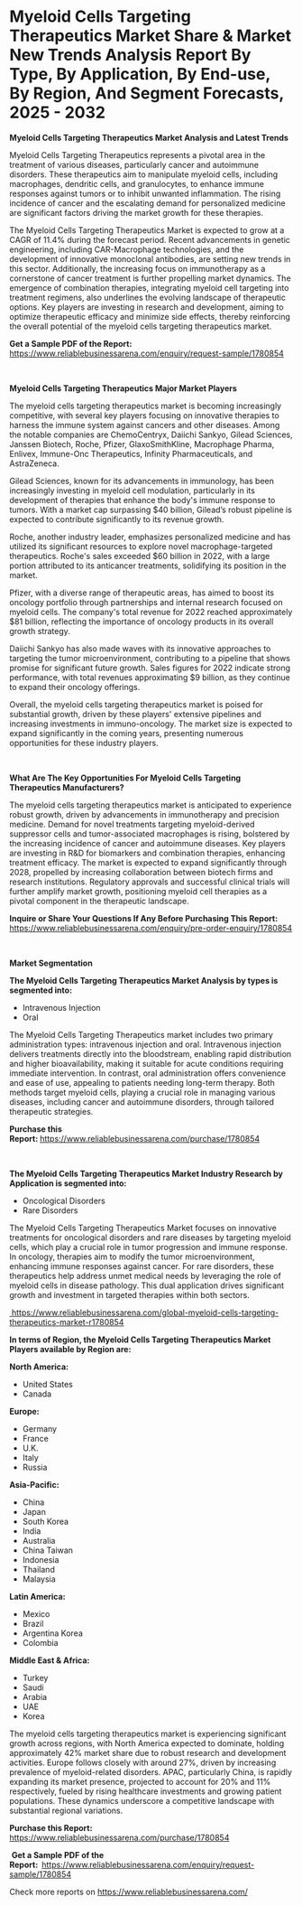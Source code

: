 <p><h1>Myeloid Cells Targeting Therapeutics Market Share & Market New Trends Analysis Report By Type, By Application, By End-use, By Region, And Segment Forecasts, 2025 - 2032</h1></p><p><strong>Myeloid Cells Targeting Therapeutics Market Analysis and Latest Trends</strong></p>
<p><p>Myeloid Cells Targeting Therapeutics represents a pivotal area in the treatment of various diseases, particularly cancer and autoimmune disorders. These therapeutics aim to manipulate myeloid cells, including macrophages, dendritic cells, and granulocytes, to enhance immune responses against tumors or to inhibit unwanted inflammation. The rising incidence of cancer and the escalating demand for personalized medicine are significant factors driving the market growth for these therapies.</p><p>The Myeloid Cells Targeting Therapeutics Market is expected to grow at a CAGR of 11.4% during the forecast period. Recent advancements in genetic engineering, including CAR-Macrophage technologies, and the development of innovative monoclonal antibodies, are setting new trends in this sector. Additionally, the increasing focus on immunotherapy as a cornerstone of cancer treatment is further propelling market dynamics. The emergence of combination therapies, integrating myeloid cell targeting into treatment regimens, also underlines the evolving landscape of therapeutic options. Key players are investing in research and development, aiming to optimize therapeutic efficacy and minimize side effects, thereby reinforcing the overall potential of the myeloid cells targeting therapeutics market.</p></p>
<p><strong>Get a Sample PDF of the Report:&nbsp;</strong> <a href="https://www.reliablebusinessarena.com/enquiry/request-sample/1780854?utm_campaign=2793&utm_medium=2&utm_source=Github&utm_content=ia&utm_term=25032025&utm_id=myeloid-cells-targeting-therapeutics">https://www.reliablebusinessarena.com/enquiry/request-sample/1780854</a></p>
<p>&nbsp;</p>
<p><strong>Myeloid Cells Targeting Therapeutics Major Market Players</strong></p>
<p><p>The myeloid cells targeting therapeutics market is becoming increasingly competitive, with several key players focusing on innovative therapies to harness the immune system against cancers and other diseases. Among the notable companies are ChemoCentryx, Daiichi Sankyo, Gilead Sciences, Janssen Biotech, Roche, Pfizer, GlaxoSmithKline, Macrophage Pharma, Enlivex, Immune-Onc Therapeutics, Infinity Pharmaceuticals, and AstraZeneca.</p><p>Gilead Sciences, known for its advancements in immunology, has been increasingly investing in myeloid cell modulation, particularly in its development of therapies that enhance the body's immune response to tumors. With a market cap surpassing $40 billion, Gilead’s robust pipeline is expected to contribute significantly to its revenue growth.</p><p>Roche, another industry leader, emphasizes personalized medicine and has utilized its significant resources to explore novel macrophage-targeted therapeutics. Roche's sales exceeded $60 billion in 2022, with a large portion attributed to its anticancer treatments, solidifying its position in the market.</p><p>Pfizer, with a diverse range of therapeutic areas, has aimed to boost its oncology portfolio through partnerships and internal research focused on myeloid cells. The company's total revenue for 2022 reached approximately $81 billion, reflecting the importance of oncology products in its overall growth strategy.</p><p>Daiichi Sankyo has also made waves with its innovative approaches to targeting the tumor microenvironment, contributing to a pipeline that shows promise for significant future growth. Sales figures for 2022 indicate strong performance, with total revenues approximating $9 billion, as they continue to expand their oncology offerings.</p><p>Overall, the myeloid cells targeting therapeutics market is poised for substantial growth, driven by these players' extensive pipelines and increasing investments in immuno-oncology. The market size is expected to expand significantly in the coming years, presenting numerous opportunities for these industry players.</p></p>
<p>&nbsp;</p>
<p><strong>What Are The Key Opportunities For Myeloid Cells Targeting Therapeutics Manufacturers?</strong></p>
<p><p>The myeloid cells targeting therapeutics market is anticipated to experience robust growth, driven by advancements in immunotherapy and precision medicine. Demand for novel treatments targeting myeloid-derived suppressor cells and tumor-associated macrophages is rising, bolstered by the increasing incidence of cancer and autoimmune diseases. Key players are investing in R&D for biomarkers and combination therapies, enhancing treatment efficacy. The market is expected to expand significantly through 2028, propelled by increasing collaboration between biotech firms and research institutions. Regulatory approvals and successful clinical trials will further amplify market growth, positioning myeloid cell therapies as a pivotal component in the therapeutic landscape.</p></p>
<p><strong>Inquire or Share Your Questions If Any Before Purchasing This Report:</strong> <a href="https://www.reliablebusinessarena.com/enquiry/pre-order-enquiry/1780854?utm_campaign=2793&utm_medium=2&utm_source=Github&utm_content=ia&utm_term=25032025&utm_id=myeloid-cells-targeting-therapeutics">https://www.reliablebusinessarena.com/enquiry/pre-order-enquiry/1780854</a></p>
<p>&nbsp;</p>
<p><strong>Market Segmentation</strong></p>
<p><strong>The Myeloid Cells Targeting Therapeutics Market Analysis by types is segmented into:</strong></p>
<p><ul><li>Intravenous Injection</li><li>Oral</li></ul></p>
<p><p>The Myeloid Cells Targeting Therapeutics market includes two primary administration types: intravenous injection and oral. Intravenous injection delivers treatments directly into the bloodstream, enabling rapid distribution and higher bioavailability, making it suitable for acute conditions requiring immediate intervention. In contrast, oral administration offers convenience and ease of use, appealing to patients needing long-term therapy. Both methods target myeloid cells, playing a crucial role in managing various diseases, including cancer and autoimmune disorders, through tailored therapeutic strategies.</p></p>
<p><strong>Purchase this Report:&nbsp;</strong><a href="https://www.reliablebusinessarena.com/purchase/1780854?utm_campaign=2793&utm_medium=2&utm_source=Github&utm_content=ia&utm_term=25032025&utm_id=myeloid-cells-targeting-therapeutics">https://www.reliablebusinessarena.com/purchase/1780854</a></p>
<p>&nbsp;</p>
<p><strong>The Myeloid Cells Targeting Therapeutics Market Industry Research by Application is segmented into:</strong></p>
<p><ul><li>Oncological Disorders</li><li>Rare Disorders</li></ul></p>
<p><p>The Myeloid Cells Targeting Therapeutics Market focuses on innovative treatments for oncological disorders and rare diseases by targeting myeloid cells, which play a crucial role in tumor progression and immune response. In oncology, therapies aim to modify the tumor microenvironment, enhancing immune responses against cancer. For rare disorders, these therapeutics help address unmet medical needs by leveraging the role of myeloid cells in disease pathology. This dual application drives significant growth and investment in targeted therapies within both sectors.</p></p>
<p><a href="https://www.reliablebusinessarena.com/global-myeloid-cells-targeting-therapeutics-market-r1780854?utm_campaign=2793&utm_medium=2&utm_source=Github&utm_content=ia&utm_term=25032025&utm_id=myeloid-cells-targeting-therapeutics">&nbsp;https://www.reliablebusinessarena.com/global-myeloid-cells-targeting-therapeutics-market-r1780854</a></p>
<p><strong>In terms of Region, the Myeloid Cells Targeting Therapeutics Market Players available by Region are:</strong></p>
<p>
    <p> <strong> North America: </strong>
        <ul>
            <li>United States</li>
            <li>Canada</li>
        </ul>
        </p> 
    <p> <strong> Europe: </strong>
        <ul>
            <li>Germany</li>
            <li>France</li>
            <li>U.K.</li>
            <li>Italy</li>
            <li>Russia</li>
        </ul>
        </p> 
    <p> <strong> Asia-Pacific: </strong>
        <ul>
            <li>China</li>
            <li>Japan</li>
            <li>South Korea</li>
            <li>India</li>
            <li>Australia</li>
            <li>China Taiwan</li>
            <li>Indonesia</li>
            <li>Thailand</li>
            <li>Malaysia</li>
        </ul>
        </p> 
    <p> <strong> Latin America: </strong>
        <ul>
            <li>Mexico</li>
            <li>Brazil</li>
            <li>Argentina Korea</li>
            <li>Colombia</li>
        </ul>
        </p> 
    <p> <strong> Middle East & Africa: </strong>
        <ul>
            <li>Turkey</li>
            <li>Saudi</li>
            <li>Arabia</li>
            <li>UAE</li>
            <li>Korea</li>
        </ul>
    </p>
    </p>
<p><p>The myeloid cells targeting therapeutics market is experiencing significant growth across regions, with North America expected to dominate, holding approximately 42% market share due to robust research and development activities. Europe follows closely with around 27%, driven by increasing prevalence of myeloid-related disorders. APAC, particularly China, is rapidly expanding its market presence, projected to account for 20% and 11% respectively, fueled by rising healthcare investments and growing patient populations. These dynamics underscore a competitive landscape with substantial regional variations.</p></p>
<p><strong>Purchase this Report: </strong><a href="https://www.reliablebusinessarena.com/purchase/1780854?utm_campaign=2793&utm_medium=2&utm_source=Github&utm_content=ia&utm_term=25032025&utm_id=myeloid-cells-targeting-therapeutics">https://www.reliablebusinessarena.com/purchase/1780854</a></p>
<p>&nbsp;<strong>Get a Sample PDF of the Report:&nbsp;&nbsp;</strong><a href="https://www.reliablebusinessarena.com/enquiry/request-sample/1780854?utm_campaign=2793&utm_medium=2&utm_source=Github&utm_content=ia&utm_term=25032025&utm_id=myeloid-cells-targeting-therapeutics">https://www.reliablebusinessarena.com/enquiry/request-sample/1780854</a></p>
<p><strong></strong></p>
<p>Check more reports on <a href="https://www.reliablebusinessarena.com/?utm_campaign=2793&utm_medium=2&utm_source=Github&utm_content=ia&utm_term=25032025&utm_id=myeloid-cells-targeting-therapeutics">https://www.reliablebusinessarena.com/</a></p>